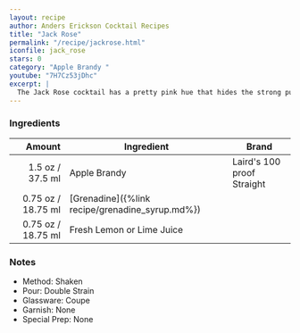 ```yaml
---
layout: recipe
author: Anders Erickson Cocktail Recipes
title: "Jack Rose"
permalink: "/recipe/jackrose.html"
iconfile: jack_rose
stars: 0
category: "Apple Brandy "
youtube: "7H7Cz53jDhc"
excerpt: |
  The Jack Rose cocktail has a pretty pink hue that hides the strong punch of applejack, one of the USA’s native spirits.
---
```


### Ingredients

|  Amount | Ingredient                                      | Brand                      |
| ------: | ----------------------------------------------- | -------------------------- |
|  1.5 oz / 37.5 ml | Apple Brandy                                    | Laird's 100 proof Straight |
| 0.75 oz / 18.75 ml | [Grenadine]({%link recipe/grenadine_syrup.md%}) |
| 0.75 oz / 18.75 ml | Fresh Lemon or Lime Juice                       |

### Notes

- Method: Shaken
- Pour: Double Strain
- Glassware: Coupe
- Garnish: None
- Special Prep: None
